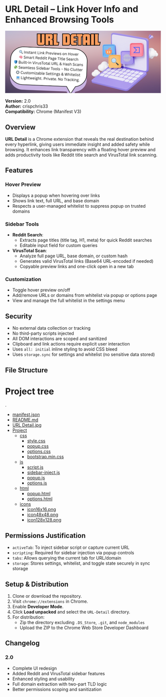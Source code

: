 # URL Detail – Link Hover Info and Enhanced Browsing Tools

![URL Detail Screenshot](URL%20Detail.jpg)

**Version:** 2.0  
**Author:** crispchris33  
**Compatibility:** Chrome (Manifest V3)

## Overview

**URL Detail** is a Chrome extension that reveals the real destination behind every hyperlink, giving users immediate insight and added safety while browsing. It enhances link transparency with a floating hover preview and adds productivity tools like Reddit title search and VirusTotal link scanning.

## Features

### Hover Preview
- Displays a popup when hovering over links
- Shows link text, full URL, and base domain
- Respects a user-managed whitelist to suppress popup on trusted domains

### Sidebar Tools
- **Reddit Search**:
  - Extracts page titles (title tag, H1, meta) for quick Reddit searches
  - Editable input field for custom queries
- **VirusTotal Scan**:
  - Analyze full page URL, base domain, or custom hash
  - Generates valid VirusTotal links (Base64 URL-encoded if needed)
  - Copyable preview links and one-click open in a new tab

### Customization
- Toggle hover preview on/off
- Add/remove URLs or domains from whitelist via popup or options page
- View and manage the full whitelist in the settings menu

## Security

- No external data collection or tracking
- No third-party scripts injected
- All DOM interactions are scoped and sanitized
- Clipboard and link actions require explicit user interaction
- Uses `all: initial` inline styling to avoid CSS bleed
- Uses `storage.sync` for settings and whitelist (no sensitive data stored)

## File Structure
# Project tree

.  
 * [manifest.json](./manifest.json)  
 * [README.md](./README.md)  
 * [URL Detail.jpg](./URL%20Detail.jpg)  
 * [Project](./Project)  
   * [css](./Project/css)  
     * [style.css](./Project/css/style.css)  
     * [popup.css](./Project/css/popup.css)  
     * [options.css](./Project/css/options.css)  
     * [bootstrap.min.css](./Project/css/bootstrap.min.css)  
   * [js](./Project/js)  
     * [script.js](./Project/js/script.js)  
     * [sidebar-inject.js](./Project/js/sidebar-inject.js)  
     * [popup.js](./Project/js/popup.js)  
     * [options.js](./Project/js/options.js)  
   * [html](./Project/html)  
     * [popup.html](./Project/html/popup.html)  
     * [options.html](./Project/html/options.html)  
   * [icons](./Project/icons)  
     * [icon16x16.png](./Project/icons/icon16x16.png)  
     * [icon48x48.png](./Project/icons/icon48x48.png)  
     * [icon128x128.png](./Project/icons/icon128x128.png)  


## Permissions Justification

- `activeTab`: To inject sidebar script or capture current URL
- `scripting`: Required for sidebar injection via popup controls
- `tabs`: Allows querying the current tab for URL/domain
- `storage`: Stores settings, whitelist, and toggle state securely in sync storage

## Setup & Distribution

1. Clone or download the repository.
2. Visit `chrome://extensions` in Chrome.
3. Enable **Developer Mode**.
4. Click **Load unpacked** and select the `URL-Detail` directory.
5. For distribution:
   - Zip the directory excluding `.DS_Store`, `.git`, and `node_modules`
   - Upload the ZIP to the Chrome Web Store Developer Dashboard

## Changelog

### 2.0
- Complete UI redesign
- Added Reddit and VirusTotal sidebar features
- Enhanced styling and usability
- Full domain extraction with two-part TLD logic
- Better permissions scoping and sanitization
